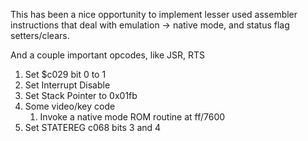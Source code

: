 
This has been a nice opportunity to implement lesser used assembler instructions
that deal with emulation -> native mode, and status flag setters/clears.

And a couple important opcodes, like JSR, RTS

1. Set $c029 bit 0 to 1
2. Set Interrupt Disable
3. Set Stack Pointer to 0x01fb
4. Some video/key code
   1. Invoke a native mode ROM routine at ff/7600
5. Set STATEREG c068 bits 3 and 4
